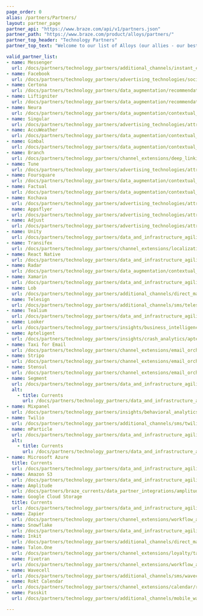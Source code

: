 ```yaml
---
page_order: 0
alias: /partners/Partners/
layout: partner_page
partner_api: "https://www.braze.com/api/v1/partners.json"
partner_path: "https://www.braze.com/product/alloys/partners/"
partner_top_header: "Technology Partners"
partner_top_text: "Welcome to our list of Alloys (our allies - our best buds - our partners)! Use it to explore the technical documentation that will help implement Technology Partners into your Braze SDK. If you're using Braze Currents, check out that documentation <a href='/docs/partners/braze_currents/about/'>here</a>. <br> <br> If you're looking for information on joining our Firebrands, a community of movers and shakers using Braze to modernize their customer experience and marketing, check out our information page <a href='https://brazefirebrands.splashthat.com/'>here</a>."

valid_partner_list:
- name: Messenger
  url: /docs/partners/technology_partners/additional_channels/instant_chat/messenger/
- name: Facebook
  url: /docs/partners/technology_partners/advertising_technologies/social/facebook/
- name: Certona
  url: /docs/partners/technology_partners/data_augmentation/recommendation/certona/
- name: Liftigniter
  url: /docs/partners/technology_partners/data_augmentation/recommendation/liftigniter/
- name: Neura
  url: /docs/partners/technology_partners/data_augmentation/contextual_location/neura/
- name: Singular
  url: /docs/partners/technology_partners/advertising_technologies/attribution/singular/
- name: AccuWeather
  url: /docs/partners/technology_partners/data_augmentation/contextual_location/accuweather/
- name: Gimbal
  url: /docs/partners/technology_partners/data_augmentation/contextual_location/gimbal/
- name: Branch
  url: /docs/partners/technology_partners/channel_extensions/deep_linking/branch_for_deeplinking/
- name: Tune
  url: /docs/partners/technology_partners/advertising_technologies/attribution/tune/
- name: Foursquare
  url: /docs/partners/technology_partners/data_augmentation/contextual_location/foursquare/
- name: Factual
  url: /docs/partners/technology_partners/data_augmentation/contextual_location/factual/
- name: Kochava
  url: /docs/partners/technology_partners/advertising_technologies/attribution/kochava/
- name: Appsflyer
  url: /docs/partners/technology_partners/advertising_technologies/attribution/appsflyer/
- name: Adjust
  url: /docs/partners/technology_partners/advertising_technologies/attribution/adjust/
- name: Unity
  url: /docs/partners/technology_partners/data_and_infrastructure_agility/wrapper_sdks/unity/
- name: Transifex
  url: /docs/partners/technology_partners/channel_extensions/localization/transifex/
- name: React Native
  url: /docs/partners/technology_partners/data_and_infrastructure_agility/wrapper_sdks/react_native/
- name: Radar
  url: /docs/partners/technology_partners/data_augmentation/contextual_location/radar/
- name: Xamarin
  url: /docs/partners/technology_partners/data_and_infrastructure_agility/wrapper_sdks/xamarin/
- name: Lob
  url: /docs/partners/technology_partners/additional_channels/direct_mail/lob/
- name: Telesign
  url: /docs/partners/technology_partners/additional_channels/sms/telesign/
- name: Tealium
  url: /docs/partners/technology_partners/data_and_infrastructure_agility/customer_data_platform/tealium/
- name: Looker
  url: /docs/partners/technology_partners/insights/business_intelligence/looker/
- name: Apteligent
  url: /docs/partners/technology_partners/insights/crash_analytics/apteligent/
- name: Taxi for Email
  url: /docs/partners/technology_partners/channel_extensions/email_orchestration/taxi_for_email/
- name: Stripo
  url: /docs/partners/technology_partners/channel_extensions/email_orchestration/Stripo/
- name: Stensul
  url: /docs/partners/technology_partners/channel_extensions/email_orchestration/stensul/
- name: Segment
  url: /docs/partners/technology_partners/data_and_infrastructure_agility/customer_data_platform/segment/
  alt:
    - title: Currents
      url: /docs/partners/technology_partners/data_and_infrastructure_agility/customer_data_platform/segment_for_currents/
- name: Mixpanel
  url: /docs/partners/technology_partners/insights/behavioral_analytics/mixpanel_for_currents/
- name: Twilio
  url: /docs/partners/technology_partners/additional_channels/sms/twilio/
- name: mParticle
  url: /docs/partners/technology_partners/data_and_infrastructure_agility/customer_data_platform/mparticle/
  alt:
    - title: Currents
      url: /docs/partners/technology_partners/data_and_infrastructure_agility/customer_data_platform/mparticle_for_currents/
- name: Microsoft Azure
  title: Currents
  url: /docs/partners/technology_partners/data_and_infrastructure_agility/data_warehouses/microsoft_azure_blob_storage_for_currents/
- name: Amazon S3
  url: /docs/partners/technology_partners/data_and_infrastructure_agility/data_warehouses/amazon_s3/
- name: Amplitude
  url: /docs/partners/braze_currents/data_partner_integrations/amplitude/about/
- name: Google Cloud Storage
  title: Currents
  url: /docs/partners/technology_partners/data_and_infrastructure_agility/data_warehouses/google_cloud_storage_for_currents/
- name: Zapier
  url: /docs/partners/technology_partners/channel_extensions/workflow_automation/zapier_integration/
- name: Snowflake
  url: /docs/partners/technology_partners/data_and_infrastructure_agility/data_warehouses/snowflake/
- name: Inkit
  url: /docs/partners/technology_partners/additional_channels/direct_mail/inkit/
- name: Talon.One
  url: /docs/partners/technology_partners/channel_extensions/loyalty/talonone/
- name: Fivetran
  url: /docs/partners/technology_partners/channel_extensions/workflow_automation/fivetran/
- name: Wavecell
  url: /docs/partners/technology_partners/additional_channels/sms/wavecell/
- name: Rokt Calendar
  url: /docs/partners/technology_partners/channel_extensions/calendar/rokt_calendar/
- name: Passkit
  url: /docs/partners/technology_partners/additional_channels/mobile_wallet/passkit/

---
```


